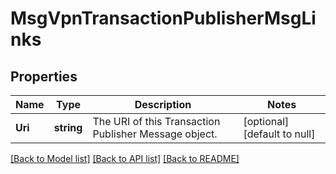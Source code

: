 # MsgVpnTransactionPublisherMsgLinks

## Properties
Name | Type | Description | Notes
------------ | ------------- | ------------- | -------------
**Uri** | **string** | The URI of this Transaction Publisher Message object. | [optional] [default to null]

[[Back to Model list]](../README.md#documentation-for-models) [[Back to API list]](../README.md#documentation-for-api-endpoints) [[Back to README]](../README.md)

